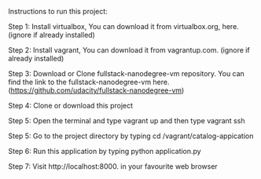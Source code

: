 Instructions to run this project:

Step 1: Install virtualbox, You can download it from virtualbox.org, here.
(ignore if already installed)

Step 2: Install vagrant, You can download it from vagrantup.com.
(ignore if already installed)

Step 3: Download or Clone fullstack-nanodegree-vm repository.
You can find the link to the fullstack-nanodegree-vm here.(https://github.com/udacity/fullstack-nanodegree-vm)

Step 4: Clone or download this project

Step 5: Open the terminal and type 
vagrant up 
and then type
vagrant ssh

Step 5: Go to the project directory by typing
cd /vagrant/catalog-appication

Step 6: Run this application by typing
python application.py

Step 7: Visit http://localhost:8000. in your favourite web browser
